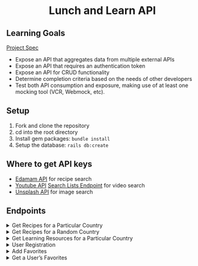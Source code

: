 <div align="center">
  <h1>Lunch and Learn API</h1>
</div>


## Learning Goals
[Project Spec](https://backend.turing.edu/module3/projects/lunch_and_learn/)

- Expose an API that aggregates data from multiple external APIs
- Expose an API that requires an authentication token
- Expose an API for CRUD functionality
- Determine completion criteria based on the needs of other developers
- Test both API consumption and exposure, making use of at least one mocking tool (VCR, Webmock, etc).

## Setup

1. Fork and clone the repository
2. cd into the root directory
3. Install gem packages: `bundle install`
4. Setup the database: `rails db:create`

## Where to get API keys
- [Edamam API](https://developer.edamam.com/edamam-recipe-api) for recipe search
- [Youtube API](https://developers.google.com/youtube/v3/getting-started) [Search Lists Endpoint](https://developers.google.com/youtube/v3/docs/search/list) for video search
- [Unsplash API](https://unsplash.com/documentation) for image search

## Endpoints
<details close>
<summary>Get Recipes for a Particular Country</summary>
<br>

Request:
**GET** `/api/v1/recipes?country=#{country_name}`

Response:
```json
{
    "data": [
        {
            "id": null,
            "type": "recipe",
            "attributes": {
                "title": "Andy Ricker's Naam Cheuam Naam Taan Piip (Palm Sugar Simple Syrup)",
                "url": "https://www.seriouseats.com/recipes/2013/11/andy-rickers-naam-cheuam-naam-taan-piip-palm-sugar-simple-syrup.html",
                "country": "thailand",
                "image": "https://edamam-product-images.s3.amazonaws.com..."
            }
        },
        {
            "id": null,
            "type": "recipe",
            "attributes": {
                "title": "Sriracha",
                "url": "http://www.jamieoliver.com/recipes/vegetables-recipes/sriracha/",
                "country": "thailand",
                "image": "https://edamam-product-images.s3.amazonaws.com/."
            }
        },
        {...},
        {...},
        {...},
        {etc},
    ]
}
```
</details>

<details close>
<summary>Get Recipes for a Random Country</summary>
<br>

Request:
**GET** `/api/v1/recipes`

Response:
```json
{
    "data": [
        {
            "id": null,
            "type": "recipe",
            "attributes": {
                "title": "Fairy Kale Ending - Bai Flavor Life",
                "url": "https://www.drinkbai.com/recipes/smoothies/fairy-kale-ending",
                "country": "Malawi",
                "image": "https://edamam-product-images.s3.amazonaws.com/web-img/..."
            }
        },
        {
            "id": null,
            "type": "recipe",
            "attributes": {
                "title": "Malawi Style Refried Beans",
                "url": "http://www.jamieoliver.com/recipes/vegetables-recipes/sriracha/",
                "country": "Malawi",
                "image": "https://edamam-product-images.s3.amazonaws.com/."
            }
        },
        {...},
        {...},
        {...},
        {etc},
    ]
}
```
</details>

<details close>
<summary>Get Learning Resources for a Particular Country</summary>
<br>

Request:
**GET** `/api/v1/learning_resources?country=laos`

Response:
```json
{
    "data": {
        "id": null,
        "type": "learning_resource",
        "attributes": {
            "country": "laos",
            "video": {
                "title": "A Super Quick History of Laos",
                "youtube_video_id": "uw8hjVqxMXw"
            },
            "images": [
                {
                    "alt_tag": "standing statue and temples landmark during daytime",
                    "url": "https://images.unsplash.com/photo-15281..."
                },
                {
                    "alt_tag": "five brown wooden boats",
                    "url": "https://images.unsplash.com/photo-..."
                },
                {
                    "alt_tag": "orange temples during daytime",
                    "url": "https://images.unsplash.com/photo-156..."
                },
                {...},
                {...},
                {...},
                {etc},
              ]
        }
    }
}
```
</details>

<details close>
<summary>User Registration</summary>
<br>

Request:
**POST** `/api/v1/users`

Body: <br>
```json
{
  "name": "Athena Dao",
  "email": "athenadao@bestgirlever.com"
}
```

Response:
```json
{
  "data": {
    "type": "user",
    "id": "1",
    "attributes": {
      "name": "Athena Dao",
      "email": "athenadao@bestgirlever.com",
      "api_key": "jgn983hy48thw9begh98h4539h4"
    }
  }
}
```
</details>

<details close>
<summary>Add Favorites</summary>
<br>

Request:
**POST** `/api/v1/favorites`

Body: <br>
```json
{
    "api_key": "jgn983hy48thw9begh98h4539h4",
    "country": "thailand",
    "recipe_link": "https://www.tastingtable.com/.....",
    "recipe_title": "Crab Fried Rice (Khaao Pad Bpu)"
}
```

Response:
```json
{
    "success": "Favorite added successfully"
}
```
</details>

<details close>
<summary>Get a User’s Favorites</summary>
<br>

Request:
**GET** `/api/v1/favorites?api_key=#{User_API_Key}`

Response:
```json
{
    "data": [
        {
            "id": "1",
            "type": "favorite",
            "attributes": {
                "recipe_title": "Recipe: Egyptian Tomato Soup",
                "recipe_link": "http://www.thekitchn.com/recipe-egyptian-tomato-soup-weeknight....",
                "country": "egypt",
                "created_at": "2022-11-02T02:17:54.111Z"
            }
        },
        {
            "id": "2",
            "type": "favorite",
            "attributes": {
                "recipe_title": "Crab Fried Rice (Khaao Pad Bpu)",
                "recipe_link": "https://www.tastingtable.com/.....",
                "country": "thailand",
                "created_at": "2022-11-07T03:44:08.917Z"
            }
        }
    ]
 }
```
</details>
